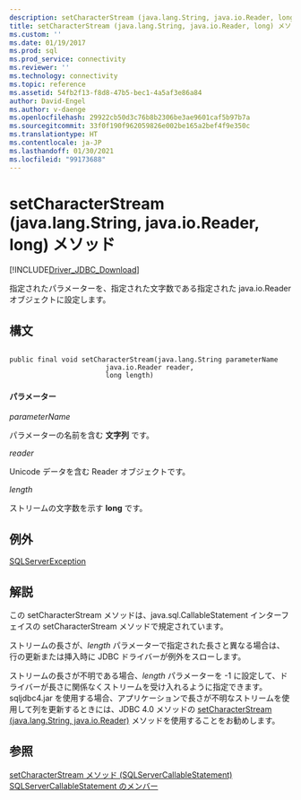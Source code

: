 ```yaml
---
description: setCharacterStream (java.lang.String, java.io.Reader, long) メソッド
title: setCharacterStream (java.lang.String, java.io.Reader, long) メソッド | Microsoft Docs
ms.custom: ''
ms.date: 01/19/2017
ms.prod: sql
ms.prod_service: connectivity
ms.reviewer: ''
ms.technology: connectivity
ms.topic: reference
ms.assetid: 54fb2f13-f8d8-47b5-bec1-4a5af3e86a84
author: David-Engel
ms.author: v-daenge
ms.openlocfilehash: 29922cb50d3c76b8b2306be3ae9601caf5b97b7a
ms.sourcegitcommit: 33f0f190f962059826e002be165a2bef4f9e350c
ms.translationtype: HT
ms.contentlocale: ja-JP
ms.lasthandoff: 01/30/2021
ms.locfileid: "99173688"
---
```

# <a name="setcharacterstream-method-javalangstring-javaioreader-long"></a>setCharacterStream (java.lang.String, java.io.Reader, long) メソッド
[!INCLUDE[Driver_JDBC_Download](../../../includes/driver_jdbc_download.md)]

  指定されたパラメーターを、指定された文字数である指定された java.io.Reader オブジェクトに設定します。  
  
## <a name="syntax"></a>構文  
  
```  
  
public final void setCharacterStream(java.lang.String parameterName  
                        java.io.Reader reader,  
                        long length)  
```  
  
#### <a name="parameters"></a>パラメーター  
 *parameterName*  
  
 パラメーターの名前を含む **文字列** です。  
  
 *reader*  
  
 Unicode データを含む Reader オブジェクトです。  
  
 *length*  
  
 ストリームの文字数を示す **long** です。  
  
## <a name="exceptions"></a>例外  
 [SQLServerException](../../../connect/jdbc/reference/sqlserverexception-class.md)  
  
## <a name="remarks"></a>解説  
 この setCharacterStream メソッドは、java.sql.CallableStatement インターフェイスの setCharacterStream メソッドで規定されています。  
  
 ストリームの長さが、*length* パラメーターで指定された長さと異なる場合は、行の更新または挿入時に JDBC ドライバーが例外をスローします。  
  
 ストリームの長さが不明である場合、*length* パラメーターを -1 に設定して、ドライバーが長さに関係なくストリームを受け入れるように指定できます。 sqljdbc4.jar を使用する場合、アプリケーションで長さが不明なストリームを使用して列を更新するときには、JDBC 4.0 メソッドの [setCharacterStream (java.lang.String, java.io.Reader)](../../../connect/jdbc/reference/setcharacterstream-method-java-lang-string-java-io-reader.md) メソッドを使用することをお勧めします。  
  
## <a name="see-also"></a>参照  
 [setCharacterStream メソッド &#40;SQLServerCallableStatement&#41;](../../../connect/jdbc/reference/setcharacterstream-method-sqlservercallablestatement.md)   
 [SQLServerCallableStatement のメンバー](../../../connect/jdbc/reference/sqlservercallablestatement-members.md)  
  
  
